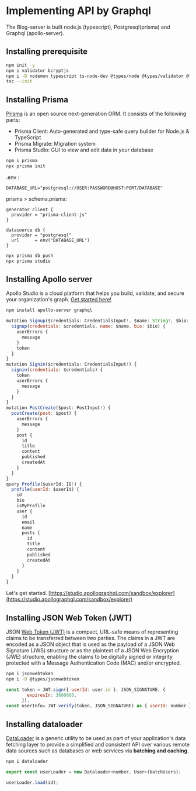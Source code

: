 # Implementing API by Graphql

The Blog-server is built node.js (typescript), Postgresql(prisma) and Graphql (apollo-server).

## Installing prerequisite

```sh
npm init -y
npm i validator bcryptjs
npm i -D nodemon typescript ts-node-dev @types/node @types/validator @types/bcryptjs
tsc --init
```

## Installing Prisma

[Prisma](https://www.prisma.io/docs/getting-started) is an open source next-generation ORM. It consists of the following parts:

- Prisma Client: Auto-generated and type-safe query builder for Node.js & TypeScript
- Prisma Migrate: Migration system
- Prisma Studio: GUI to view and edit data in your database

```sh
npm i prisma
npx prisma init
```

.env :

```
DATABASE_URL="postgresql://USER:PASSWORD@HOST:PORT/DATABASE"
```

prisma > schema.prisma:

```
generator client {
  provider = "prisma-client-js"
}

datasource db {
  provider = "postgresql"
  url      = env("DATABASE_URL")
}
```

```sh
npx prisma db push
npx prisma studio
```

## Installing Apollo server

Apollo Studio is a cloud platform that helps you build, validate, and secure your organization's graph. [Get started here!](https://www.apollographql.com/docs/studio/getting-started/)

```sh
npm install apollo-server graphql
```

```javascript
mutation Signup($credentials: CredentialsInput!, $name: String!, $bio: String!) {
  signup(credentials: $credentials, name: $name, bio: $bio) {
    userErrors {
      message
    }
    token
  }
}
mutation Signin($credentials: CredentialsInput!) {
  signin(credentials: $credentials) {
    token
    userErrors {
      message
    }
  }
}
mutation PostCreate($post: PostInput!) {
  postCreate(post: $post) {
    userErrors {
      message
    }
    post {
      id
      title
      content
      published
      createdAt
    }
  }
}
query Profile($userId: ID!) {
  profile(userId: $userId) {
    id
    bio
    isMyProfile
    user {
      id
      email
      name
      posts {
        id
        title
        content
        published
        createdAt
      }
    }
  }
}
```

Let's get started. [https://studio.apollographql.com/sandbox/explorer](https://studio.apollographql.com/sandbox/explorer)

## Installing JSON Web Token (JWT)

JSON [Web Token (JWT)](https://www.rfc-editor.org/rfc/rfc7519) is a compact, URL-safe means of representing claims to be transferred between two parties. The claims in a JWT are encoded as a JSON object that is used as the payload of a JSON Web Signature (JWS) structure or as the plaintext of a JSON Web Encryption (JWE) structure, enabling the claims to be digitally signed or integrity protected with a Message Authentication Code (MAC) and/or encrypted.

```sh
npm i jsonwebtoken
npm i -D @types/jsonwebtoken
```

```javascript
const token = JWT.sign({ userId: user.id }, JSON_SIGNATURE, {
        expiresIn: 3600000,
      }),
const userInfo= JWT.verify(token, JSON_SIGNATURE) as { userId: number };
```

## Installing dataloader

[DataLoader](https://www.npmjs.com/package/dataloader) is a generic utility to be used as part of your application's data fetching layer to provide a simplified and consistent API over various remote data sources such as databases or web services via **batching and caching**.

```sh
npm i dataloader
```

```javascript
export const userLoader = new Dataloader<number, User>(batchUsers);

userLoader.load(id);
```
